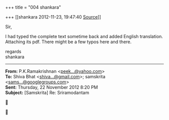 +++
title = "004 shankara"

+++
[[shankara	2012-11-23, 19:47:40 [Source](https://groups.google.com/g/samskrita/c/Rg7L-IGmRNA)]]



Sir,

  

I had typed the complete text sometime back and added English translation. Attaching its pdf. There might be a few typos here and there.  



regards  
shankara  

------------------------------------------------------------------------

**From:** P.K.Ramakrishnan \<[peek...@yahoo.com]()\>  
**To:** Shiva Bhat \<[shiva...@gmail.com]()\>; samskrita \<[sams...@googlegroups.com]()\>  
**Sent:** Thursday, 22 November 2012 8:20 PM  
**Subject:** \[Samskrita\] Re: Sriramodantam  

  





